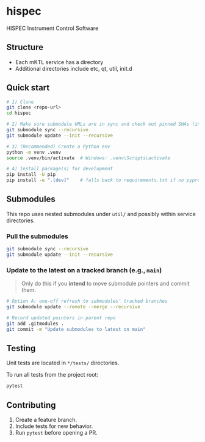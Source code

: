 # hispec

HISPEC Instrument Control Software

## Structure
- Each mKTL service has a directory
- Additional directories include etc, qt, util, init.d

## Quick start

```bash
# 1) Clone
git clone <repo-url>
cd hispec

# 2) Make sure submodule URLs are in sync and check out pinned SHAs (includes nested)
git submodule sync --recursive
git submodule update --init --recursive

# 3) (Recommended) Create a Python env
python -m venv .venv
source .venv/bin/activate  # Windows: .venv\Scripts\activate

# 4) Install package(s) for development
pip install -U pip
pip install -e ".[dev]"    # falls back to requirements.txt if no pyproject
```

## Submodules

This repo uses nested submodules under `util/` and possibly within service directories.

### Pull the submodules

```bash
git submodule sync --recursive
git submodule update --init --recursive
```

### Update to the latest on a tracked branch (e.g., `main`)

> Only do this if you **intend** to move submodule pointers and commit them.

```bash
# Option A: one-off refresh to submodules’ tracked branches
git submodule update --remote --merge --recursive

# Record updated pointers in parent repo
git add .gitmodules .
git commit -m "Update submodules to latest on main"
```

## Testing
Unit tests are located in `*/tests/` directories.

To run all tests from the project root:

```bash
pytest
```

## Contributing

1. Create a feature branch.
2. Include tests for new behavior.
3. Run `pytest` before opening a PR.

